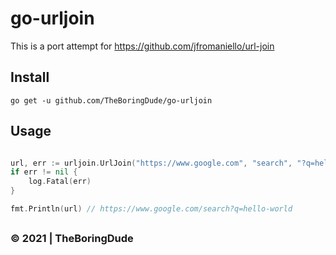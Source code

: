 # go-urljoin

This is a port attempt for https://github.com/jfromaniello/url-join

## Install

```
go get -u github.com/TheBoringDude/go-urljoin
```

## Usage

```go

url, err := urljoin.UrlJoin("https://www.google.com", "search", "?q=hello-world")
if err != nil {
    log.Fatal(err)
}

fmt.Println(url) // https://www.google.com/search?q=hello-world

```

##

### &copy; 2021 | TheBoringDude
